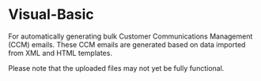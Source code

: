 # Visual-Basic
For automatically generating bulk Customer Communications Management (CCM) emails.
These CCM emails are generated based on data imported from XML and HTML templates.

Please note that the uploaded files may not yet be fully functional.

